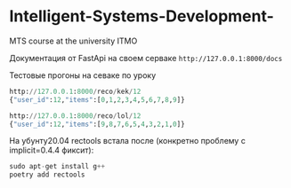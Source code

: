 # Intelligent-Systems-Development-

MTS course at the university ITMO

Документация от FastApi на своем серваке
`http://127.0.0.1:8000/docs`

Тестовые прогоны на севаке по уроку

```python
http://127.0.0.1:8000/reco/kek/12
{"user_id":12,"items":[0,1,2,3,4,5,6,7,8,9]}

http://127.0.0.1:8000/reco/lol/12
{"user_id":12,"items":[9,8,7,6,5,4,3,2,1,0]}
```

На убунту20.04 rectools встала после (конкретно проблему с implicit=0.4.4 фиксит):

```python
sudo apt-get install g++ 
poetry add rectools
```
